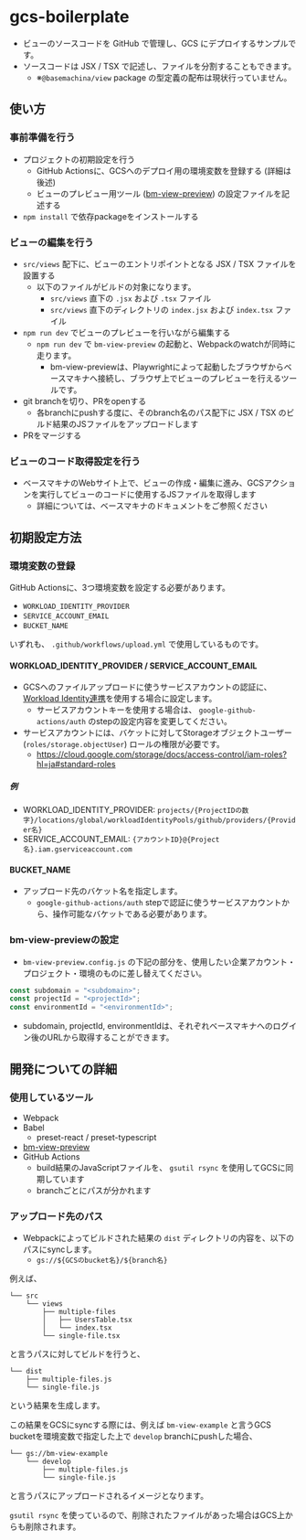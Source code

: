 # gcs-boilerplate

- ビューのソースコードを GitHub で管理し、GCS にデプロイするサンプルです。
- ソースコードは JSX / TSX で記述し、ファイルを分割することもできます。
  - ※`@basemachina/view` package の型定義の配布は現状行っていません。

## 使い方

### 事前準備を行う

* プロジェクトの初期設定を行う
  - GitHub Actionsに、GCSへのデプロイ用の環境変数を登録する (詳細は後述)
  - ビューのプレビュー用ツール ([bm-view-preview](https://github.com/basemachina/bm-view-preview)) の設定ファイルを記述する
* `npm install` で依存packageをインストールする

### ビューの編集を行う

* `src/views` 配下に、ビューのエントリポイントとなる JSX / TSX ファイルを設置する
  - 以下のファイルがビルドの対象になります。
    - `src/views` 直下の `.jsx` および `.tsx` ファイル
    - `src/views` 直下のディレクトリの `index.jsx` および `index.tsx` ファイル
* `npm run dev` でビューのプレビューを行いながら編集する
  - `npm run dev` で `bm-view-preview` の起動と、Webpackのwatchが同時に走ります。
    - bm-view-previewは、Playwrightによって起動したブラウザからベースマキナへ接続し、ブラウザ上でビューのプレビューを行えるツールです。
* git branchを切り、PRをopenする
  - 各branchにpushする度に、そのbranch名のパス配下に JSX / TSX のビルド結果のJSファイルをアップロードします
* PRをマージする

### ビューのコード取得設定を行う

* ベースマキナのWebサイト上で、ビューの作成・編集に進み、GCSアクションを実行してビューのコードに使用するJSファイルを取得します
  - 詳細については、ベースマキナのドキュメントをご参照ください

## 初期設定方法

### 環境変数の登録

GitHub Actionsに、3つ環境変数を設定する必要があります。

* `WORKLOAD_IDENTITY_PROVIDER`
* `SERVICE_ACCOUNT_EMAIL`
* `BUCKET_NAME`

いずれも、 `.github/workflows/upload.yml` で使用しているものです。

#### WORKLOAD_IDENTITY_PROVIDER / SERVICE_ACCOUNT_EMAIL

* GCSへのファイルアップロードに使うサービスアカウントの認証に、[Workload Identity連携](https://cloud.google.com/iam/docs/workload-identity-federation?hl=ja)を使用する場合に設定します。
  - サービスアカウントキーを使用する場合は、 `google-github-actions/auth` のstepの設定内容を変更してください。
* サービスアカウントには、バケットに対してStorageオブジェクトユーザー (`roles/storage.objectUser`) ロールの権限が必要です。
  - https://cloud.google.com/storage/docs/access-control/iam-roles?hl=ja#standard-roles

##### 例

* WORKLOAD_IDENTITY_PROVIDER: `projects/{ProjectIDの数字}/locations/global/workloadIdentityPools/github/providers/{Provider名}`
* SERVICE_ACCOUNT_EMAIL: `{アカウントID}@{Project名}.iam.gserviceaccount.com`

#### BUCKET_NAME

* アップロード先のバケット名を指定します。
  - `google-github-actions/auth` stepで認証に使うサービスアカウントから、操作可能なバケットである必要があります。

### bm-view-previewの設定

* `bm-view-preview.config.js` の下記の部分を、使用したい企業アカウント・プロジェクト・環境のものに差し替えてください。

```js
const subdomain = "<subdomain>";
const projectId = "<projectId>";
const environmentId = "<environmentId>";
```

* subdomain, projectId, environmentIdは、それぞれベースマキナへのログイン後のURLから取得することができます。

## 開発についての詳細

### 使用しているツール

* Webpack
* Babel
  - preset-react / preset-typescript
* [bm-view-preview](https://github.com/basemachina/bm-view-preview)
* GitHub Actions
  - build結果のJavaScriptファイルを、 `gsutil rsync` を使用してGCSに同期しています
  - branchごとにパスが分かれます

### アップロード先のパス

* Webpackによってビルドされた結果の `dist` ディレクトリの内容を、以下のパスにsyncします。
  - `gs://${GCSのbucket名}/${branch名}`

例えば、

```
└── src
    └── views
        ├── multiple-files
        │   ├── UsersTable.tsx
        │   └── index.tsx
        └── single-file.tsx
```

と言うパスに対してビルドを行うと、

```
└── dist
    ├── multiple-files.js
    └── single-file.js
```

という結果を生成します。

この結果をGCSにsyncする際には、例えば `bm-view-example` と言うGCS bucketを環境変数で指定した上で `develop` branchにpushした場合、

```
└── gs://bm-view-example
    └── develop
        ├── multiple-files.js
        └── single-file.js
```

と言うパスにアップロードされるイメージとなります。

`gsutil rsync` を使っているので、削除されたファイルがあった場合はGCS上からも削除されます。
